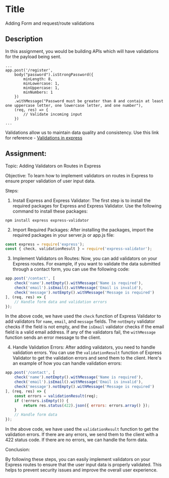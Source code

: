 # Title
Adding Form and request/route validations

## Description
In this assignment, you would be building APIs which will have validations for the payload being sent. 

```
...
app.post('/register',
    body("password").isStrongPassword({
        minLength: 8,
        minLowercase: 1,
        minUppercase: 1,
        minNumbers: 1
    })
    .withMessage("Password must be greater than 8 and contain at least one uppercase letter, one lowercase letter, and one number"),
    (req, res) => {
        // Validate incoming input
    })
...
```

Validations allow us to maintain data quality and consistency. Use this link for reference - [Validations in express](https://stackabuse.com/form-data-validation-in-nodejs-with-express-validator/)

## Assignment:

Topic: Adding Validators on Routes in Express

Objective: To learn how to implement validators on routes in Express to ensure proper validation of user input data.

Steps:

1. Install Express and Express Validator: The first step is to install the required packages for Express and Express Validator. Use the following command to install these packages:

```
npm install express express-validator
```

2. Import Required Packages: After installing the packages, import the required packages in your server.js or app.js file:

```javascript
const express = require('express');
const { check, validationResult } = require('express-validator');
```

3. Implement Validators on Routes: Now, you can add validators on your Express routes. For example, if you want to validate the data submitted through a contact form, you can use the following code:

```javascript
app.post('/contact', [
    check('name').notEmpty().withMessage('Name is required'),
    check('email').isEmail().withMessage('Email is invalid'),
    check('message').notEmpty().withMessage('Message is required')
], (req, res) => {
    // Handle form data and validation errors
});
```

In the above code, we have used the `check` function of Express Validator to add validators for `name`, `email`, and `message` fields. The `notEmpty` validator checks if the field is not empty, and the `isEmail` validator checks if the email field is a valid email address. If any of the validators fail, the `withMessage` function sends an error message to the client.

4. Handle Validation Errors: After adding validators, you need to handle validation errors. You can use the `validationResult` function of Express Validator to get the validation errors and send them to the client. Here's an example of how you can handle validation errors:

```javascript
app.post('/contact', [
    check('name').notEmpty().withMessage('Name is required'),
    check('email').isEmail().withMessage('Email is invalid'),
    check('message').notEmpty().withMessage('Message is required')
], (req, res) => {
    const errors = validationResult(req);
    if (!errors.isEmpty()) {
        return res.status(422).json({ errors: errors.array() });
    }
    // Handle form data
});
```

In the above code, we have used the `validationResult` function to get the validation errors. If there are any errors, we send them to the client with a 422 status code. If there are no errors, we can handle the form data.

Conclusion:

By following these steps, you can easily implement validators on your Express routes to ensure that the user input data is properly validated. This helps to prevent security issues and improve the overall user experience.


